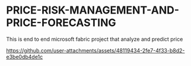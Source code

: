 # PRICE-RISK-MANAGEMENT-AND-PRICE-FORECASTING
This is end to end microsoft fabric project that analyze and predict price  

https://github.com/user-attachments/assets/48119434-2fe7-4f33-b8d2-e3be0db4de1c

